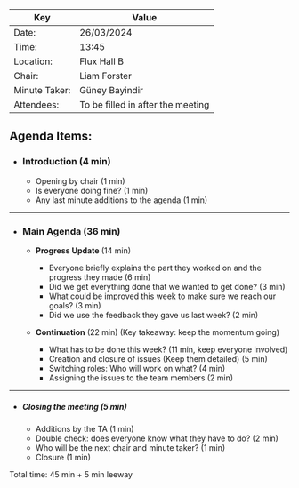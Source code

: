 | Key           | Value                             |
|---------------|-----------------------------------|
| Date:         | 26/03/2024                        |
| Time:         | 13:45                             |
| Location:     | Flux Hall B                       |
| Chair:        | Liam Forster                      |
| Minute Taker: | Güney Bayindir                    |
| Attendees:    | To be filled in after the meeting |
## Agenda Items:
- ### Introduction (4 min)
  - Opening by chair (1 min)
  - Is everyone doing fine? (1 min)
  - Any last minute additions to the agenda (1 min)
---------------------------------------------------------------
- ### Main Agenda (36 min)
  - **Progress Update** (14 min)
    - Everyone briefly explains the part they worked on and the progress they made (6 min)
    - Did we get everything done that we wanted to get done? (3 min)
    - What could be improved this week to make sure we reach our goals? (3 min)
    - Did we use the feedback they gave us last week? (2 min)
  
  - **Continuation** (22 min) (Key takeaway: keep the momentum going)
    - What has to be done this week? (11 min, keep everyone involved)
    - Creation and closure of issues (Keep them detailed) (5 min)
    - Switching roles: Who will work on what?  (4 min)
    - Assigning the issues to the team members (2 min)
    
---------------------------------------------------------------
- ##### Closing the meeting (5 min)
  - Additions by the TA (1 min)
  - Double check: does everyone know what they have to do? (2 min)
  - Who will be the next chair and minute taker? (1 min)
  - Closure (1 min)

Total time: 45 min + 5 min leeway


